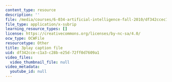 ```yaml
---
content_type: resource
description: ''
file: /media/courses/6-034-artificial-intelligence-fall-2010/df342ccec1a3c28be25d72ff0d7609a1_JMrFgnqSS0w.srt
file_type: application/x-subrip
learning_resource_types: []
license: https://creativecommons.org/licenses/by-nc-sa/4.0/
ocw_type: OCWFile
resourcetype: Other
title: 3play caption file
uid: df342cce-c1a3-c28b-e25d-72ff0d7609a1
video_files:
  video_thumbnail_file: null
video_metadata:
  youtube_id: null
---
```

